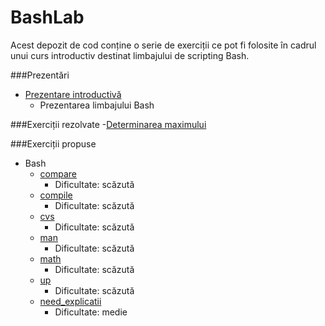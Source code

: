 # BashLab

Acest depozit de cod conține o serie de exerciții ce pot fi folosite în cadrul unui curs introductiv destinat limbajului de scripting Bash.

###Prezentări

- [Prezentare introductivă](bash/prezentare/Introducere.md)
    - Prezentarea limbajului Bash

###Exerciții rezolvate
    -[Determinarea maximului](bash/exemple/maxim.sh)

###Exerciții propuse

- Bash
    - [compare](bash/exercitii/compare.sh)
        - Dificultate: scăzută
    - [compile](bash/exercitii/compile.sh)
        - Dificultate: scăzută
    - [cvs](bash/exercitii/cvs.sh)
        - Dificultate: scăzută
    - [man](bash/exercitii/man.sh)
        - Dificultate: scăzută
    - [math](bash/exercitii/math.sh)
        - Dificultate: scăzută
    - [up](bash/exercitii/up.sh)
        - Dificultate: scăzută
    - [need_explicatii](bash/exercitii/need_explicatii.txt)
        - Dificultate: medie
